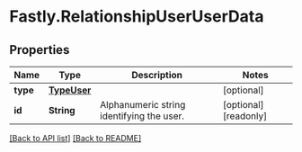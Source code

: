 # Fastly.RelationshipUserUserData

## Properties

Name | Type | Description | Notes
------------ | ------------- | ------------- | -------------
**type** | [**TypeUser**](TypeUser.md) |  | [optional] 
**id** | **String** | Alphanumeric string identifying the user. | [optional] [readonly] 



[[Back to API list]](../../README.md#endpoints) [[Back to README]](../../README.md)
